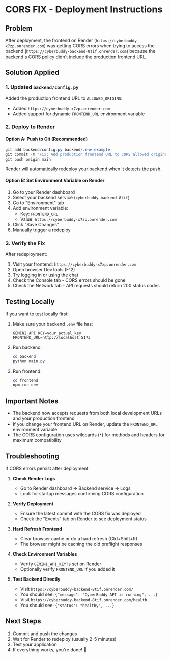# CORS FIX - Deployment Instructions

## Problem
After deployment, the frontend on Render (`https://cyberbuddy-x7zp.onrender.com`) was getting CORS errors when trying to access the backend (`https://cyberbuddy-backend-8tif.onrender.com`) because the backend's CORS policy didn't include the production frontend URL.

## Solution Applied

### 1. Updated `backend/config.py`
Added the production frontend URL to `ALLOWED_ORIGINS`:
- Added `https://cyberbuddy-x7zp.onrender.com`
- Added support for dynamic `FRONTEND_URL` environment variable

### 2. Deploy to Render

#### Option A: Push to Git (Recommended)
```powershell
git add backend/config.py backend/.env.example
git commit -m "Fix: Add production frontend URL to CORS allowed origins"
git push origin main
```

Render will automatically redeploy your backend when it detects the push.

#### Option B: Set Environment Variable on Render
1. Go to your Render dashboard
2. Select your backend service (`cyberbuddy-backend-8tif`)
3. Go to "Environment" tab
4. Add environment variable:
   - Key: `FRONTEND_URL`
   - Value: `https://cyberbuddy-x7zp.onrender.com`
5. Click "Save Changes"
6. Manually trigger a redeploy

### 3. Verify the Fix

After redeployment:
1. Visit your frontend: `https://cyberbuddy-x7zp.onrender.com`
2. Open browser DevTools (F12)
3. Try logging in or using the chat
4. Check the Console tab - CORS errors should be gone
5. Check the Network tab - API requests should return 200 status codes

## Testing Locally

If you want to test locally first:

1. Make sure your backend `.env` file has:
   ```
   GEMINI_API_KEY=your_actual_key
   FRONTEND_URL=http://localhost:5173
   ```

2. Run backend:
   ```powershell
   cd backend
   python main.py
   ```

3. Run frontend:
   ```powershell
   cd frontend
   npm run dev
   ```

## Important Notes

- The backend now accepts requests from both local development URLs and your production frontend
- If you change your frontend URL on Render, update the `FRONTEND_URL` environment variable
- The CORS configuration uses wildcards (`*`) for methods and headers for maximum compatibility

## Troubleshooting

If CORS errors persist after deployment:

1. **Check Render Logs**
   - Go to Render dashboard → Backend service → Logs
   - Look for startup messages confirming CORS configuration

2. **Verify Deployment**
   - Ensure the latest commit with the CORS fix was deployed
   - Check the "Events" tab on Render to see deployment status

3. **Hard Refresh Frontend**
   - Clear browser cache or do a hard refresh (Ctrl+Shift+R)
   - The browser might be caching the old preflight responses

4. **Check Environment Variables**
   - Verify `GEMINI_API_KEY` is set on Render
   - Optionally verify `FRONTEND_URL` if you added it

5. **Test Backend Directly**
   - Visit `https://cyberbuddy-backend-8tif.onrender.com/`
   - You should see: `{"message": "CyberBuddy API is running", ...}`
   - Visit `https://cyberbuddy-backend-8tif.onrender.com/health`
   - You should see: `{"status": "healthy", ...}`

## Next Steps

1. Commit and push the changes
2. Wait for Render to redeploy (usually 2-5 minutes)
3. Test your application
4. If everything works, you're done! 🎉
